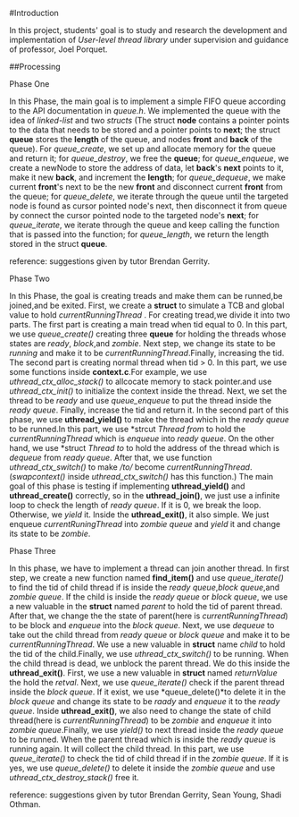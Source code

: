 #Introduction

In this project, students' goal is to study and research the 
development and implementation of *User-level thread library*
under supervision and guidance of professor, Joel Porquet.

##Processing

Phase One
    
  In this Phase, the main goal is to implement a simple FIFO
queue according to the API documentation in *queue.h*. 
We implemented the queue with the idea of *linked-list* 
and two *structs* (The struct **node** contains a pointer
points to the data that needs to be stored and a pointer
points to **next**; the struct **queue** stores the **length**
of the queue, and nodes **front** and **back** of the queue). 
For *queue_create*, we set up and allocate memory for the queue 
and return it; for *queue_destroy*, we free the **queue**;
for *queue_enqueue*, we create a newNode to store the 
address of data, let **back**'s **next** points to it, make it
new **back**, and increment the **length**; for *queue_dequeue*,
we make current **front**'s next to be the new **front** and 
disconnect current **front** from the queue; for *queue_delete*, 
we iterate through the queue until the targeted node is found as 
cursor pointed node's next, then disconnect it from queue by 
connect the cursor pointed node to the targeted node's **next**;
for *queue_iterate*, we iterate through the queue and keep calling
the function that is passed into the function; for *queue_length*,
we return the length stored in the struct **queue**.


reference: suggestions given by tutor Brendan Gerrity.

Phase Two
   
   In this Phase, the goal is creating treads and make them can be
runned,be joined,and be exited. 
   First, we create a **struct** to simulate a TCB and global value to 
hold *currentRunningThread* .
   For creating tread,we divide it into two parts. The first part is 
creating a main tread when tid equal to 0. In this part, we use *queue_create()*
creating three **queue** for holding the threads whose states are *ready*, 
*block*,and *zombie*. Next step, we change its state to be *running* and 
make it to be *currentRunningThread*.Finally, increasing the tid. The second 
part is creating normal thread when tid > 0. In this part, we use some functions
inside **context.c**.For example, we use *uthread_ctx_alloc_stack()* to allcocate 
memory to stack pointer.and use *uthread_ctx_init()* to initialize the context 
inside the thread. Next, we set the thread to be *ready* and use *queue_enqueue* 
to put the thread inside the *ready queue*. Finally, increase the tid and return
it.
  In the second part of this phase, we use **uthread_yield()** to make the 
thread which in the *ready queue* to be runned.In this part, we use
*strcut *Thread from* to hold the *currentRunningThread* which is *enqueue* into
*ready queue*. On the other hand, we use *struct *Thread to* to hold the address 
of the thread which is *dequeue* from *ready queue*. After that, we use function
*uthread_ctx_switch()* to make */to/* become *currentRunningThread*. (*swapcontext()*
inside *uthread_ctx_switch()* has this function.)
  The main goal of this phase is testing if implementing **uthread_yield()** and 
**uthread_create()** correctly, so in the **uthread_join()**, we just use a 
infinite loop to check the length of *ready queue*. If it is 0, we break the loop.
Otherwise, we *yield* it. Inside the **uthread_exit()**, it also simple. We just
enqueue *currentRuningThread* into *zombie queue* and *yield* it and change its 
state to be *zombie*.

Phase Three
   
   In this phase, we have to implement a thread can join another thread. In first step,
we create a new function named **find_item()** and use *queue_iterate()* to find the
tid of child thread if is inside the *ready queue*,*block queue*,and *zombie queue*.
If the child is inside the *ready queue* or *block queue*, we use a new valuable in 
the **struct** named *parent* to hold the tid of parent thread. After that, we change
the the state of parent(here is *currentRunningThread*) to be block and  *enqueue*
into the *block queue*. Next, we use *dequeue* to take out the child thread from
*ready queue* or *block queue* and make it to be *currentRunningThread*. We use a 
new valuable in **struct** name *child* to hold the tid of the child.Finally, we
use *uthread_ctx_switch()* to be running. 
  When the child thread is dead, we unblock the parent thread. We do this inside 
the **uthread_exit()**. First, we use a new valuable in **struct** named 
*returnValue* the hold the *retval*. Next, we use *queue_iterate()* 
check if the parent thread inside the *block queue*. If it exist, we use 
*queue_delete()*to delete it in the *block queue* and change its state to be *raady* 
and *enqueue* it to the *ready queue*. Inside **uthread_exit()**, we also need to 
change the state of child thread(here is *currentRunningThread*) to be *zombie* and 
*enqueue* it into *zombie queue*.Finally, we use *yield()* to next 
thread inside the *ready queue* to be runned. 
  When the parent thread which is inside the *ready queue* is running again. It will
 collect the child thread. In this part, we use *queue_iterate()* to check the tid 
 of child thread if in the *zombie queue*. If it is yes, we use *queue_delete()* to 
 delete it inside the *zombie queue* and use *uthread_ctx_destroy_stack()* free it.

reference: suggestions given by tutor Brendan Gerrity, Sean Young, Shadi Othman.
